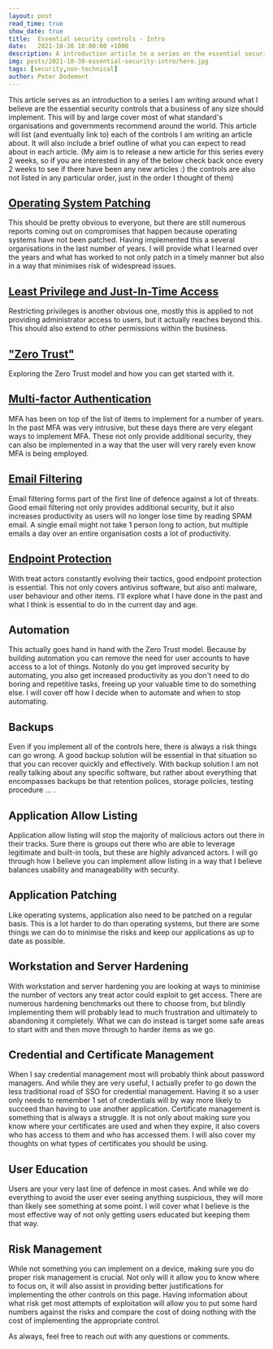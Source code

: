 ```yaml
---
layout: post
read_time: true
show_date: true
title:  Essential security controls - Intro
date:   2021-10-30 10:00:00 +1000
description: A introduction article to a series on the essential security controls every organisation should implement.
img: posts/2021-10-30-essential-security-intro/hero.jpg
tags: [security,non-technical]
author: Peter Dodemont
---
```

This article serves as an introduction to a series I am writing around what I believe are the essential security controls that a business of any size should implement. This will by and large cover most of what standard's organisations and governments recommend around the world.
This article will list (and eventually link to) each of the controls I am writing an article about. It will also include a brief outline of what you can expect to read about in each article.
(My aim is to release a new article for this series every 2 weeks, so if you are interested in any of the below check back once every 2 weeks to see if there have been any new articles :) the controls are also not listed in any particular order, just in the order I thought of them)

## [Operating System Patching](\OS-Patching.html)
This should be pretty obvious to everyone, but there are still numerous reports coming out on compromises that happen because operating systems have not been patched. Having implemented this a several organisations in the last number of years. I will provide what I learned over the years and what has worked to not only patch in a timely manner but also in a way that minimises risk of widespread issues.

## [Least Privilege and Just-In-Time Access](\least-privilege-just-in-time.html)
Restricting privileges is another obvious one, mostly this is applied to not providing administrator access to users, but it actually reaches beyond this. This should also extend to other permissions within the business.

## ["Zero Trust"](\zero-trust-model.html)
Exploring the Zero Trust model and how you can get started with it.

## [Multi-factor Authentication](\mfa.html)
MFA has been on top of the list of items to implement for a number of years. In the past MFA was very intrusive, but these days there are very elegant ways to implement MFA. These not only provide additional security, they can also be implemented in a way that the user will very rarely even know MFA is being employed.

## [Email Filtering](\email-filtering.html)
Email filtering forms part of the first line of defence against a lot of threats. Good email filtering not only provides additional security, but it also increases productivity as users will no longer lose time by reading SPAM email. A single email might not take 1 person long to action, but multiple emails a day over an entire organisation costs a lot of productivity.

## [Endpoint Protection](\endpoint-protection.html)
With treat actors constantly evolving their tactics, good endpoint protection is essential. This not only covers antivirus software, but also anti malware, user behaviour and other items. I'll explore what I have done in the past and what I think is essential to do in the current day and age.

## Automation
This actually goes hand in hand with the Zero Trust model. Because by building automation you can remove the need for user accounts to have access to a lot of things. Notonly do you get improved security by automating, you also get increased productivity as you don't need to do boring and repetitive tasks, freeing up your valuable time to do something else. I will cover off how I decide when to automate and when to stop automating.

## Backups
Even if you implement all of the controls here, there is always a risk things can go wrong. A good backup solution will be essential in that situation so that you can recover quickly and effectively. With backup solution I am not really talking about any specific software, but rather about everything that encompasses backups be that retention polices, storage policies, testing procedure ... .

## Application Allow Listing
Application allow listing will stop the majority of malicious actors out there in their tracks. Sure there is groups out there who are able to leverage legitimate and built-in tools, but these are highly advanced actors. I will go through how I believe you can implement allow listing in a way that I believe balances usability and manageability with security.

## Application Patching
Like operating systems, application also need to be patched on a regular basis. This is a lot harder to do than operating systems, but there are some things we can do to minimise the risks and keep our applications as up to date as possible.

## Workstation and Server Hardening
With workstation and server hardening you are looking at ways to minimise the number of vectors any treat actor could exploit to get access. There are numerous hardening benchmarks out there to choose from, but blindly implementing them will probably lead to much frustration and ultimately to abandoning it completely. What we can do instead is target some safe areas to start with and then move through to harder items as we go.

## Credential and Certificate Management
When I say credential management most will probably think about password managers. And while they are very useful, I actually prefer to go down the less traditional road of SSO for credential management. Having it so a user only needs to remember 1 set of credentials will by way more likely to succeed than having to use another application.
Certificate management is something that is always a struggle. It is not only about making sure you know where your certificates are used and when they expire, it also covers who has access to them and who has accessed them. I will also cover my thoughts on what types of certificates you should be using.

## User Education
Users are your very last line of defence in most cases. And while we do everything to avoid the user ever seeing anything suspicious, they will more than likely see something at some point. I will cover what I believe is the most effective way of not only getting users educated but keeping them that way.

## Risk Management
While not something you can implement on a device, making sure you do proper risk management is crucial. Not only will it allow you to know where to focus on, it will also assist in providing better justifications for implementing the other controls on this page. Having information about what risk get most attempts of exploitation will allow you to put some hard numbers against the risks and compare the cost of doing nothing with the cost of implementing the appropriate control.

As always, feel free to reach out with any questions or comments.